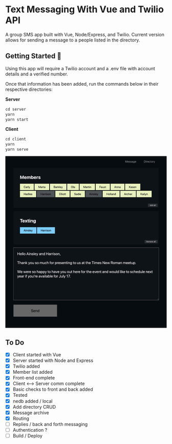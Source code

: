 # Text Messaging With Vue and Twilio API

A group SMS app built with Vue, Node/Express, and Twilio. Current version allows for sending a message to a people listed in the directory.

## Getting Started 📱

Using this app will require a Twilio account and a .env file with account details and a verified number.

Once that information has been added, run the commands below in their respective directories:

**Server**

```
cd server
yarn
yarn start
```

**Client**

```
cd client
yarn
yarn serve
```

![Screenshot - Vue Text App](/Screenshot.jpg)

## To Do

- [x] Client started with Vue
- [x] Server started with Node and Express
- [x] Twilio added
- [x] Member list added
- [x] Front-end complete
- [x] Client <—> Server comm complete
- [x] Basic checks to front and back added
- [x] Tested
- [x] nedb added / local
- [x] Add directory CRUD
- [x] Message archive
- [x] Routing
- [ ] Replies / back and forth messaging
- [ ] Authentication ?
- [ ] Build / Deploy
